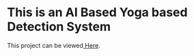 # This is an AI Based Yoga based Detection System 

This project can be viewed[ Here](https://yogasmart.netlify.app/).

